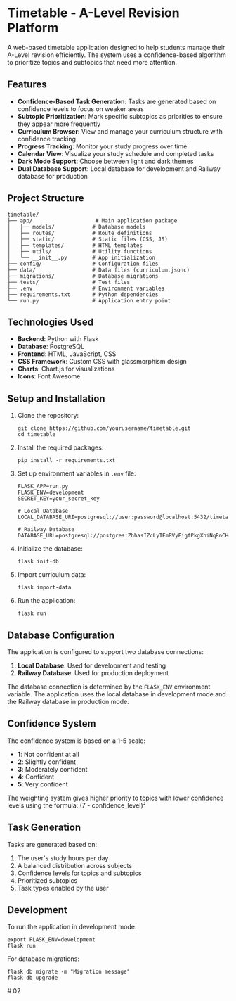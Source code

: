 # Timetable - A-Level Revision Platform

A web-based timetable application designed to help students manage their A-Level revision efficiently. The system uses a confidence-based algorithm to prioritize topics and subtopics that need more attention.

## Features

- **Confidence-Based Task Generation**: Tasks are generated based on confidence levels to focus on weaker areas
- **Subtopic Prioritization**: Mark specific subtopics as priorities to ensure they appear more frequently
- **Curriculum Browser**: View and manage your curriculum structure with confidence tracking
- **Progress Tracking**: Monitor your study progress over time
- **Calendar View**: Visualize your study schedule and completed tasks
- **Dark Mode Support**: Choose between light and dark themes
- **Dual Database Support**: Local database for development and Railway database for production

## Project Structure

```
timetable/
├── app/                    # Main application package
│   ├── models/            # Database models
│   ├── routes/            # Route definitions
│   ├── static/            # Static files (CSS, JS)
│   ├── templates/         # HTML templates
│   ├── utils/             # Utility functions
│   └── __init__.py        # App initialization
├── config/                # Configuration files
├── data/                  # Data files (curriculum.jsonc)
├── migrations/            # Database migrations
├── tests/                 # Test files
├── .env                   # Environment variables
├── requirements.txt       # Python dependencies
└── run.py                 # Application entry point
```

## Technologies Used

- **Backend**: Python with Flask
- **Database**: PostgreSQL
- **Frontend**: HTML, JavaScript, CSS
- **CSS Framework**: Custom CSS with glassmorphism design
- **Charts**: Chart.js for visualizations
- **Icons**: Font Awesome

## Setup and Installation

1. Clone the repository:
   ```
   git clone https://github.com/yourusername/timetable.git
   cd timetable
   ```

2. Install the required packages:
   ```
   pip install -r requirements.txt
   ```

3. Set up environment variables in `.env` file:
   ```
   FLASK_APP=run.py
   FLASK_ENV=development
   SECRET_KEY=your_secret_key
   
   # Local Database
   LOCAL_DATABASE_URI=postgresql://user:password@localhost:5432/timetable
   
   # Railway Database
   DATABASE_URL=postgresql://postgres:ZhhasIZcLyTEmRVyFigfPkgXhiNqRnCH@postgres.railway.internal:5432/railway
   ```

4. Initialize the database:
   ```
   flask init-db
   ```

5. Import curriculum data:
   ```
   flask import-data
   ```

6. Run the application:
   ```
   flask run
   ```

## Database Configuration

The application is configured to support two database connections:

1. **Local Database**: Used for development and testing
2. **Railway Database**: Used for production deployment

The database connection is determined by the `FLASK_ENV` environment variable. The application uses the local database in development mode and the Railway database in production mode.

## Confidence System

The confidence system is based on a 1-5 scale:

- **1**: Not confident at all
- **2**: Slightly confident
- **3**: Moderately confident
- **4**: Confident
- **5**: Very confident

The weighting system gives higher priority to topics with lower confidence levels using the formula: (7 - confidence_level)²

## Task Generation

Tasks are generated based on:

1. The user's study hours per day
2. A balanced distribution across subjects
3. Confidence levels for topics and subtopics
4. Prioritized subtopics
5. Task types enabled by the user

## Development

To run the application in development mode:

```
export FLASK_ENV=development
flask run
```

For database migrations:

```
flask db migrate -m "Migration message"
flask db upgrade
```
#   0 2  
 